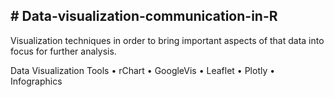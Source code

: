 ## # Data-visualization-communication-in-R

 Visualization techniques in order to bring important aspects of that data into focus for further analysis.
 
 Data Visualization Tools
• rChart
• GoogleVis
• Leaflet
• Plotly
• Infographics
